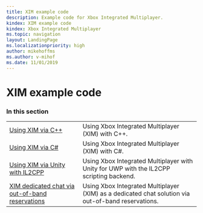 ```yaml
---
title: XIM example code
description: Example code for Xbox Integrated Multiplayer.
kindex: XIM example code
kindex: Xbox Integrated Multiplayer
ms.topic: navigation
layout: LandingPage
ms.localizationpriority: high
author: mikehoffms
ms.author: v-mihof
ms.date: 11/01/2019
---
```


# XIM example code


### In this section

|     |     |
| --- | --- |
| [Using XIM via C++](live-using-xim.md) | Using Xbox Integrated Multiplayer (XIM) with C++. |
| [Using XIM via C#](live-using-xim-cs.md) | Using Xbox Integrated Multiplayer (XIM) with C#. |
| [Using XIM via Unity with IL2CPP](live-xim-unity-uwp-il2cpp.md) | Using Xbox Integrated Multiplayer with Unity for UWP with the IL2CPP scripting backend. |
| [XIM dedicated chat via out-of-band reservations](live-xim-chat-reservations.md) | Using Xbox Integrated Multiplayer (XIM) as a dedicated chat solution via out-of-band reservations. |
